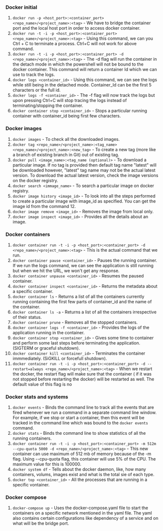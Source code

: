 ### Docker initial
1. `docker run -p <host_port>:<container_port> <repo_name>/<project_name>:<tag>` - We have to bridge the container port and the local host port in order to access docker container.
2. `docker run -t -i -p <host_port>:<container_port> <repo_name>/<project_name>:<tag>` - Using this command, we can you Ctrl + C to terminate a process. Ctrl+C will not work for above command.
3. `docker run -t -i -p <host_port>:<container_port> -d <repo_name>/<project_name>:<tag>` - The -d flag will run the container in the detach mode in which the powershell will not be bound to the docker container. This command will return a container Id which we can use to track the logs.
4. `docker logs <container_id>` - Using this command, we can see the logs while still being in the detached mode. Container_Id can be the first 5 characters or the full id.
5. `docker logs -f <container_id>` - The -f flag will now track the logs but upon pressing Ctrl+C will stop tracing the logs instead of terminating/stopping the container.
6. `docker container stop <container_id>` - Stops a particular running container with container_id being first few characters.

### Docker images

1. `docker images` - To check all the downloaded images.
2. `docker tag <repo_name>/<project_name>:<tag_name> <repo_name>/<project_name>:<new_tag>` - To create a new tag (more like a branch of existing branch in Git) out of existing tag.
3. `docker pull <image_name>:<tag_name (optional)>` - To download a particular image. If no tag is provided then default tag name "latest" will be downloaded however, "latest" tag name may not be the actual latest version. To download the actual latest version, check the image versions on the docker registry.
4. `docker search <immage_name>` - To search a particular image on docker registry.
5. `docker image history <image_id>` - To look into all the steps performed to create a particular image with image_id as specified. You can get the image id from the command 12.
6. `docker image remove <image_id>` - Removes the image from local only.
7. `docker image inspect <image_id>`  - Provides all the details about an image.

### Docker containers

1. `docker container run -t -i -p <host_port>:<container_port> -d <repo_name>/<project_name>:<tag>` - This is the actual command that we run.
2. `docker container pause <container_id>` - Pauses the running container. If we run the logs command, we can see the application is still running but when we hit the URL, we won't get any response.
3. `docker container unpause <container_id>` - Resumes the paused container.
4. `docker container inspect <container_id>` - Returns the metadata about a specific container.
5. `docker container ls` - Returns a list of all the containers currently running containing the first few parts of container_id and the name of the container.
6. `docker container ls -a` - Returns a list of all the containers irrespective of their status.
7. `docker container prune` - Removes all the stopped containers.
8. `docker container logs -f <container_id>` - Provides the logs of the application running in the container.
9. `docker container stop <container_id>` - Gives some time to container and perform some last steps before terminating the application. (SIGTERM or graceful shutdown).
10. `docker container kill <container_id>` - Terminates the container immmediately. (SiGKILL or forcefull shutdown).
11. `docker container run -t -i -p <host_port>:<container_port> -d --restart=always <repo_name>/<project_name>:<tag>` - When we restart the docker, the restart flag will make sure that the container ( if it was not stopped before restarting the docker) will be restarted as well. The default value of this flag is no

### Docker stats and systems

1. `docker events` - Binds the command line to track all the events that are fired whenever we run a command in a separate command line window. For example, if we stop or start a container, then this event will be tracked in the command line which was bound to the `docker events` command.
2. `docker stats` - Binds the command line to show statistics of all the running containers.
3. `docker container run -t -i -p <host_port>:<container_port> -m 512m --cpu-quota 5000 -d <repo_name>/<project_name>:<tag>` - This new container can use maximum of 512 mb of memory because of the -m flag. Using --cpu-quota flag, this container will use 5% of the CPU. The maximum value for this is 100000.
4. `docker system df` - Tells about the docker daemon, like, how many containers, volums, images exist and what is the total sie of each type.
5. `docker top <container_id>` - All the processes that are running in a specific vontainer.


### Docker compose

1. `docker-compose up` - Uses the docker-compose.yaml file to start the containers on a specific network mentioned in the yaml file. The yaml also contains certain configurations like dependency of a service and on what will be the bridge port.